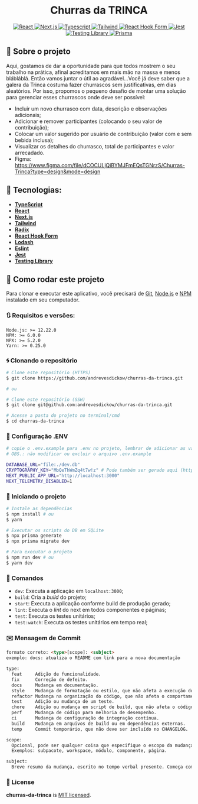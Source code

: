 <h1 align="center">
 Churras da TRINCA
</h1>

<p align="center">
  <a target="_blank" href="https://react.dev/">
    <img alt="React" src="https://img.shields.io/badge/react-%2323272f.svg?style=for-the-badge&logo=react&logoColor=%23149eca" />
  </a>
  <a target="_blank" href="https://nextjs.org/">
    <img alt="Next.js" src="https://img.shields.io/badge/next.js-%23000000.svg?style=for-the-badge&logo=next.js&logoColor=%23FFFFFF" />
  </a>
  <a target="_blank" href="https://www.typescriptlang.org/">
    <img alt="Typescript" src="https://img.shields.io/badge/typescript-%233178C6.svg?style=for-the-badge&logo=typescript&logoColor=%23FFFFFF" />
  </a>
  <a target="_blank" href="https://tailwindcss.com/">
    <img alt="Tailwind" src="https://img.shields.io/badge/tailwind%20css-%230ea5e9.svg?style=for-the-badge&logo=tailwind%20css&logoColor=%23FFFFFF" />
  </a>
  <a target="_blank" href="https://react-hook-form.com/">
    <img alt="React Hook Form" src="https://img.shields.io/badge/react--hook--form-%23EC5990.svg?style=for-the-badge&logo=reacthookform&logoColor=%23FFFFFF" />
  </a>
  <a target="_blank" href="https://jestjs.io/pt-BR/">
    <img alt="Jest" src="https://img.shields.io/badge/-jest-%23C21325?style=for-the-badge&logo=jest&logoColor=%23FFFFFF" />
  </a>
  <a target="_blank" href="https://testing-library.com/">
    <img alt="Testing Library" src="https://img.shields.io/badge/-Testing--Library-%23E33332?style=for-the-badge&logo=testing-library&logoColor=%23FFFFFF" />
  </a>
  <a target="_blank" href="https://www.prisma.io/">
    <img alt="Prisma" src="https://img.shields.io/badge/prisma-%23FFFFFF?style=for-the-badge&logo=prisma&logoColor=%232D3748" />
  </a>
</p>

## 🚀 Sobre o projeto

Aqui, gostamos de dar a oportunidade para que todos mostrem o seu trabalho na prática, afinal acreditamos em mais mão na massa e menos blábláblá. Então vamos juntar o útil ao agradável...Você já deve saber que a galera da Trinca costuma fazer churrascos sem justificativas, em dias aleatórios. Por isso, propomos o pequeno desafio de montar uma solução para gerenciar esses churrascos onde deve ser possível:

- Incluir um novo churrasco com data, descrição e observações adicionais;
- Adicionar e remover participantes (colocando o seu valor de contribuição);
- Colocar um valor sugerido por usuário de contribuição (valor com e sem bebida inclusa);
- Visualizar os detalhes do churrasco, total de participantes e valor arrecadado.
- Figma: https://www.figma.com/file/dCOCULjQiBYMJFmEQsTGNrzS/Churras-Trinca?type=design&mode=design

## 🔨 Tecnologias:

- **[TypeScript](https://www.typescriptlang.org/)**
- **[React](https://react.dev/)**
- **[Next.js](https://nextjs.org/)**
- **[Tailwind](https://tailwindcss.com/)**
- **[Radix](https://radix-ui.com/)**
- **[React Hook Form](https://react-hook-form.com/)**
- **[Lodash](https://lodash.com/)**
- **[Eslint](https://eslint.org/)**
- **[Jest](https://jestjs.io/pt-BR/)**
- **[Testing Library](https://testing-library.com/)**

## 🚀 Como rodar este projeto

Para clonar e executar este aplicativo, você precisará de [Git](https://git-scm.com), [Node.js](https://nodejs.org/en/) e [NPM](https://www.npmjs.com/) instalado em seu computador.

### 🔃 Requisitos e versões:

    Node.js: >= 12.22.0
    NPM: >= 6.0.0
    NPX: >= 5.2.0
    Yarn: >= 0.25.0

### 🌀 Clonando o repositório

```bash
# Clone este repositório (HTTPS)
$ git clone https://github.com/andrevesdickow/churras-da-trinca.git

# ou

# Clone este repositório (SSH)
$ git clone git@github.com:andrevesdickow/churras-da-trinca.git

# Acesse a pasta do projeto no terminal/cmd
$ cd churras-da-trinca
```

### 📁 Configuração .ENV

```bash
# copie o .env.example para .env no projeto, lembrar de adicionar as variáveis de ambiente conforme o exemplo
# OBS.: não modificar ou excluir o arquivo .env.example

DATABASE_URL="file:./dev.db"
CRYPTOGRAPHY_KEY="MbQeThWmZq4t7w!z" # Pode também ser gerado aqui (https://acte.ltd/utils/randomkeygen)
NEXT_PUBLIC_APP_URL="http://localhost:3000"
NEXT_TELEMETRY_DISABLED=1
```

### 🚀 Iniciando o projeto

```bash
# Instale as dependências
$ npm install # ou
$ yarn

# Executar os scripts do DB em SQLite
$ npx prisma generate
$ npx prisma migrate dev

# Para executar o projeto
$ npm run dev # ou
$ yarn dev
```

### 🔎 Comandos

- `dev`: Executa a aplicação em `localhost:3000`;
- `build`: Cria a _build_ do projeto;
- `start`: Executa a aplicação conforme build de produção gerado;
- `lint`: Executa o _lint_ do next em todos componentes e páginas;
- `test`: Executa os testes unitários;
- `test:watch`: Executa os testes unitários em tempo real;

### ✉️ Mensagem de Commit

```html
formato correto: <type>[scope]: <subject>
exemplo: docs: atualiza o README com link para a nova documentação

type:
  feat     Adição de funcionalidade.
  fix      Correção de defeito.
  docs     Mudança em documentação.
  style    Mudança de formatação ou estilo, que não afeta a execução do código (espaço, tabulação, etc).
  refactor Mudança na organização do código, que não afeta o comportamento existente.
  test     Adição ou mudança de um teste.
  chore    Adição ou mudança em script de build, que não afeta o código de produção.
  perf     Mudança de código para melhoria de desempenho.
  ci       Mudança de configuração de integração contínua.
  build    Mudança em arquivos de build ou em dependências externas.
  temp     Commit temporário, que não deve ser incluído no CHANGELOG.

scope:
  Opcional, pode ser qualquer coisa que especifique o escopo da mudança.
  Exemplos: subpacote, workspace, módulo, componente, página.

subject:
  Breve resumo da mudança, escrito no tempo verbal presente. Começa com letra minúscula e não há ponto final.

```

### 📜 License

**churras-da-trinca** is [MIT licensed](LICENSE).
